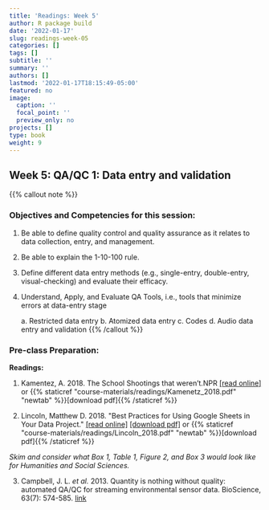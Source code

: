 ```yaml
---
title: 'Readings: Week 5'
author: R package build
date: '2022-01-17'
slug: readings-week-05
categories: []
tags: []
subtitle: ''
summary: ''
authors: []
lastmod: '2022-01-17T18:15:49-05:00'
featured: no
image:
  caption: ''
  focal_point: ''
  preview_only: no
projects: []
type: book
weight: 9
---
```



## Week 5: QA/QC 1: Data entry and validation
{{% callout note %}}
### Objectives and Competencies for this session:   


1. Be able to define quality control and quality assurance as it relates to data collection, entry, and management.
1. Be able to explain the 1-10-100 rule.
1. Define different data entry methods (e.g., single-entry, double-entry, visual-checking) and evaluate their efficacy.
1. Understand, Apply, and Evaluate QA Tools, i.e., tools that minimize errors at data-entry stage   

    a. Restricted data entry
    b. Atomized data entry
    c. Codes
    d. Audio data entry and validation
{{% /callout %}}  

### Pre-class Preparation:
        
**Readings:**

1.  Kamentez, A. 2018. The School Shootings that weren’t.NPR  [[read online]](http://tinyurl.com/y77p3o36) or {{% staticref "course-materials/readings/Kamenetz_2018.pdf" "newtab" %}}[download pdf]{{% /staticref %}}

2.  Lincoln, Matthew D. 2018. "Best Practices for Using Google Sheets in Your Data Project."  [[read online]](https://matthewlincoln.net/2018/03/26/best-practices-for-using-google-sheets-in-your-data-project.html) [[download pdf]](https://github.com/BrunaLab/LAS6292_DataManagement/blob/master/Assigned_Readings/Lincoln_2018.pdf) or {{% staticref "course-materials/readings/Lincoln_2018.pdf" "newtab" %}}[download pdf]{{% /staticref %}}

_Skim and consider what Box 1, Table 1, Figure 2, and Box 3 would look like for Humanities and Social Sciences._

3. Campbell, J. L. _et al._ 2013. Quantity is nothing without quality: automated QA/QC for streaming environmental sensor data. BioScience, 63(7): 574-585. [link](https://www.nrs.fs.usda.gov/pubs/jrnl/2013/nrs_2013_campbell-j_002.pdf)



<!--- **Videos:** 

  * Intro to QA/QC (Links to an external site.)
  * QA/QC: During data entry (Links to an external site.)
  * QA/QC: After data entry --->